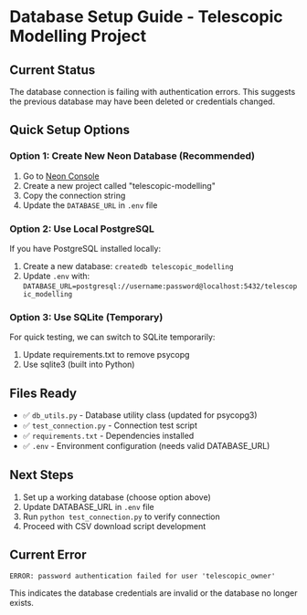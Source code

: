 # Database Setup Guide - Telescopic Modelling Project

## Current Status
The database connection is failing with authentication errors. This suggests the previous database may have been deleted or credentials changed.

## Quick Setup Options

### Option 1: Create New Neon Database (Recommended)
1. Go to [Neon Console](https://console.neon.tech/)
2. Create a new project called "telescopic-modelling"
3. Copy the connection string
4. Update the `DATABASE_URL` in `.env` file

### Option 2: Use Local PostgreSQL
If you have PostgreSQL installed locally:
1. Create a new database: `createdb telescopic_modelling`
2. Update `.env` with: `DATABASE_URL=postgresql://username:password@localhost:5432/telescopic_modelling`

### Option 3: Use SQLite (Temporary)
For quick testing, we can switch to SQLite temporarily:
1. Update requirements.txt to remove psycopg
2. Use sqlite3 (built into Python)

## Files Ready
- ✅ `db_utils.py` - Database utility class (updated for psycopg3)
- ✅ `test_connection.py` - Connection test script
- ✅ `requirements.txt` - Dependencies installed
- ✅ `.env` - Environment configuration (needs valid DATABASE_URL)

## Next Steps
1. Set up a working database (choose option above)
2. Update DATABASE_URL in `.env` file
3. Run `python test_connection.py` to verify connection
4. Proceed with CSV download script development

## Current Error
```
ERROR: password authentication failed for user 'telescopic_owner'
```

This indicates the database credentials are invalid or the database no longer exists.
